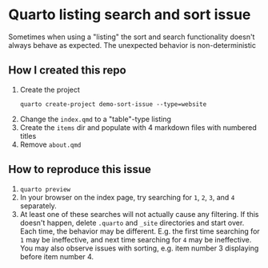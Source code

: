 # Quarto listing search and sort issue

Sometimes when using a "listing" the sort and search functionality doesn't always behave
as expected. The unexpected behavior is non-deterministic


## How I created this repo

1. Create the project
   ```
   quarto create-project demo-sort-issue --type=website
   ```
1. Change the `index.qmd` to a "table"-type listing
1. Create the `items` dir and populate with 4 markdown files with numbered titles
1. Remove `about.qmd`


## How to reproduce this issue

1. `quarto preview`
1. In your browser on the index page, try searching for `1`, `2`, `3`, and `4`
   separately.
1. At least one of these searches will not actually cause any filtering. If this doesn't
   happen, delete `.quarto` and `_site` directories and start over. Each time, the
   behavior may be different. E.g. the first time searching for `1` may be ineffective,
   and next time searching for `4` may be ineffective. You may also observe issues with
   sorting, e.g. item number 3 displaying before item number 4.
